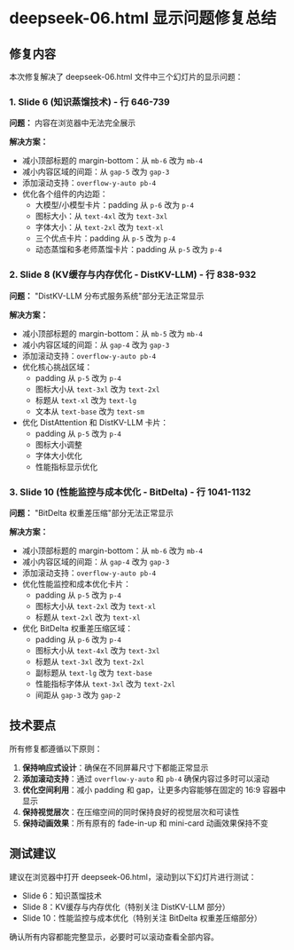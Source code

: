 # deepseek-06.html 显示问题修复总结

## 修复内容

本次修复解决了 deepseek-06.html 文件中三个幻灯片的显示问题：

### 1. Slide 6 (知识蒸馏技术) - 行 646-739

**问题：** 内容在浏览器中无法完全展示

**解决方案：**
- 减小顶部标题的 margin-bottom：从 `mb-6` 改为 `mb-4`
- 减小内容区域的间距：从 `gap-5` 改为 `gap-3`
- 添加滚动支持：`overflow-y-auto pb-4`
- 优化各个组件的内边距：
  - 大模型/小模型卡片：padding 从 `p-6` 改为 `p-4`
  - 图标大小：从 `text-4xl` 改为 `text-3xl`
  - 字体大小：从 `text-2xl` 改为 `text-xl`
  - 三个优点卡片：padding 从 `p-5` 改为 `p-4`
  - 动态蒸馏和多老师蒸馏卡片：padding 从 `p-5` 改为 `p-4`

### 2. Slide 8 (KV缓存与内存优化 - DistKV-LLM) - 行 838-932

**问题：** "DistKV-LLM 分布式服务系统"部分无法正常显示

**解决方案：**
- 减小顶部标题的 margin-bottom：从 `mb-5` 改为 `mb-4`
- 减小内容区域的间距：从 `gap-4` 改为 `gap-3`
- 添加滚动支持：`overflow-y-auto pb-4`
- 优化核心挑战区域：
  - padding 从 `p-5` 改为 `p-4`
  - 图标大小从 `text-3xl` 改为 `text-2xl`
  - 标题从 `text-xl` 改为 `text-lg`
  - 文本从 `text-base` 改为 `text-sm`
- 优化 DistAttention 和 DistKV-LLM 卡片：
  - padding 从 `p-5` 改为 `p-4`
  - 图标大小调整
  - 字体大小优化
  - 性能指标显示优化

### 3. Slide 10 (性能监控与成本优化 - BitDelta) - 行 1041-1132

**问题：** "BitDelta 权重差压缩"部分无法正常显示

**解决方案：**
- 减小顶部标题的 margin-bottom：从 `mb-6` 改为 `mb-4`
- 减小内容区域的间距：从 `gap-4` 改为 `gap-3`
- 添加滚动支持：`overflow-y-auto pb-4`
- 优化性能监控和成本优化卡片：
  - padding 从 `p-5` 改为 `p-4`
  - 图标大小从 `text-2xl` 改为 `text-xl`
  - 标题从 `text-2xl` 改为 `text-xl`
- 优化 BitDelta 权重差压缩区域：
  - padding 从 `p-6` 改为 `p-4`
  - 图标大小从 `text-4xl` 改为 `text-3xl`
  - 标题从 `text-3xl` 改为 `text-2xl`
  - 副标题从 `text-lg` 改为 `text-base`
  - 性能指标字体从 `text-3xl` 改为 `text-2xl`
  - 间距从 `gap-3` 改为 `gap-2`

## 技术要点

所有修复都遵循以下原则：
1. **保持响应式设计**：确保在不同屏幕尺寸下都能正常显示
2. **添加滚动支持**：通过 `overflow-y-auto` 和 `pb-4` 确保内容过多时可以滚动
3. **优化空间利用**：减小 padding 和 gap，让更多内容能够在固定的 16:9 容器中显示
4. **保持视觉层次**：在压缩空间的同时保持良好的视觉层次和可读性
5. **保持动画效果**：所有原有的 fade-in-up 和 mini-card 动画效果保持不变

## 测试建议

建议在浏览器中打开 deepseek-06.html，滚动到以下幻灯片进行测试：
- Slide 6：知识蒸馏技术
- Slide 8：KV缓存与内存优化（特别关注 DistKV-LLM 部分）
- Slide 10：性能监控与成本优化（特别关注 BitDelta 权重差压缩部分）

确认所有内容都能完整显示，必要时可以滚动查看全部内容。
